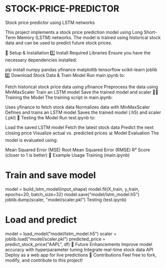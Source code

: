 # STOCK-PRICE-PREDICTOR
Stock price predictor using LSTM networks

This project implements a stock price prediction model using Long Short-Term Memory (LSTM) networks. The model is trained using historical stock data and can be used to predict future stock prices.


🚀 Setup & Installation
1️⃣ Install Required Libraries
Ensure you have the necessary dependencies installed:

pip install numpy pandas yfinance matplotlib tensorflow scikit-learn joblib
2️⃣ Download Stock Data & Train Model
Run main.ipynb to:

Fetch historical stock price data using yfinance
Preprocess the data using MinMaxScaler
Train an LSTM model
Save the trained model and scaler
🏋️‍♂️ Training the Model
The training script in main.ipynb:

Uses yfinance to fetch stock data
Normalizes data with MinMaxScaler
Defines and trains an LSTM model
Saves the trained model (.h5) and scaler (.pkl)
🧪 Testing the Model
Run test.ipynb to:

Load the saved LSTM model
Fetch the latest stock data
Predict the next closing price
Visualize actual vs. predicted prices
📊 Model Evaluation
The model is evaluated using:

Mean Squared Error (MSE)
Root Mean Squared Error (RMSE)
R² Score (closer to 1 is better)
📌 Example Usage
Training (main.ipynb)
# Train and save model
model = build_lstm_model(input_shape)
model.fit(X_train, y_train, epochs=20, batch_size=32)
model.save("model/lstm_model.h5")
joblib.dump(scaler, "model/scaler.pkl")
Testing (test.ipynb)
# Load and predict
model = load_model("model/lstm_model.h5")
scaler = joblib.load("model/scaler.pkl")
predicted_price = predict_stock_price("AAPL", df)
🎯 Future Enhancements
Improve model accuracy with hyperparameter tuning
Integrate real-time stock data API
Deploy as a web app for live predictions
🤝 Contributions
Feel free to fork, modify, and contribute to this project!
